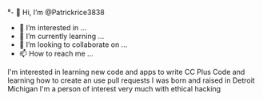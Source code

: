 ⁸- 👋 Hi, I’m @Patrickrice3838
- 👀 I’m interested in ...
- 🌱 I’m currently learning ...
- 💞️ I’m looking to collaborate on ...
- 📫 How to reach me ...

<!---
Patrickrice3838/Patrickrice3838 is a ✨ special ✨ repository because its `README.md` (this file) appears on your GitHub profile.
You can click the Preview link to take a look at your changes.
--->
I'm interested in learning new code and apps to write CC Plus Code and learning how to create an use pull requests I was born and raised in Detroit Michigan I'm a person of interest very much with ethical hacking
